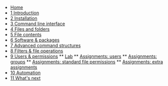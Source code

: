 <!-- docs/_sidebar.md -->
* [Home](/)
* [1 Introduction](./01_introduction/01_course.md)
* [2 Installation](./02_installation/01_course.md)
* [3 Command line interface](./03_commandline/01_course.md)
* [4 Files and folders](./04_filesandfolders/01_course.md)
* [5 File contents](./05_filecontents/01_course.md)
* [6 Software & packages](./06_software/01_course.md)
* [7 Advanced command structures](./07_advancedcommands/01_course.md)
* [8 Filters & file operations ](./08_filters/01_course.md)
* [9 Users & permissions](./09_usersandpermissions/01_course.md)
** [Lab](./09_usersandpermissions/02_lab.md)
** [Assignments: users](./09_usersandpermissions/exercises/users/99_exercises.md)
** [Assignments: groups](./09_usersandpermissions/exercises/groups/99_exercises.md)
** [Assignments: standard file permissions](./09_usersandpermissions/exercises/standard_file_permissions/99_exercises.md)
** [Assignments: extra assignments](./09_usersandpermissions/exercises/users_groups_permissions_extra_exercises/99_exercises.md)
* [10 Automation](./10_automation/01_course.md)
* [11 What's next](./11_next/01_course.md)
